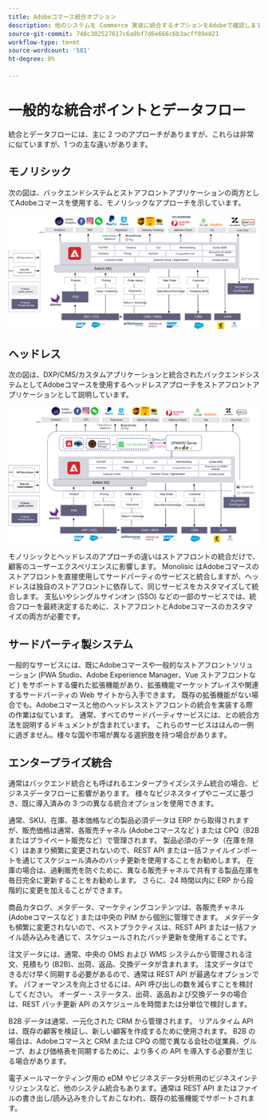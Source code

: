 ```yaml
---
title: Adobeコマース統合オプション
description: 他のシステムを Commerce 実装に統合するオプションをAdobeで確認します。
source-git-commit: 748c302527617c6a9bf7d6e666c6b3acff89e021
workflow-type: tm+mt
source-wordcount: '581'
ht-degree: 0%

---
```



# 一般的な統合ポイントとデータフロー

統合とデータフローには、主に 2 つのアプローチがありますが、これらは非常に似ていますが、1 つの主な違いがあります。

## モノリシック

次の図は、バックエンドシステムとストアフロントアプリケーションの両方としてAdobeコマースを使用する、モノリシックなアプローチを示しています。

![Adobeコマースのモノリス図](../../assets/playbooks/integration-monolith.svg)

## ヘッドレス

次の図は、DXP/CMS/カスタムアプリケーションと統合されたバックエンドシステムとしてAdobeコマースを使用するヘッドレスアプローチをストアフロントアプリケーションとして説明しています。

![Adobeコマースヘッドレス図](../../assets/playbooks/integration-headless.svg)

モノリシックとヘッドレスのアプローチの違いはストアフロントの統合だけで、顧客のユーザーエクスペリエンスに影響します。 Monolisic はAdobeコマースのストアフロントを直接使用してサードパーティのサービスと統合しますが、ヘッドレスは独自のストアフロントに依存して、同じサービスをカスタマイズして統合します。 支払いやシングルサインオン (SSO) などの一部のサービスでは、統合フローを最終決定するために、ストアフロントとAdobeコマースのカスタマイズの両方が必要です。

## サードパーティ製システム

一般的なサービスには、既にAdobeコマースや一般的なストアフロントソリューション (PWA Studio、Adobe Experience Manager、Vue ストアフロントなど ) をサポートする優れた拡張機能があり、拡張機能マーケットプレイスや関連するサードパーティの Web サイトから入手できます。 既存の拡張機能がない場合でも、Adobeコマースと他のヘッドレスストアフロントの統合を実装する際の作業は似ています。 通常、すべてのサードパーティサービスには、との統合方法を説明するドキュメントが含まれています。 これらのサービスはほんの一例に過ぎません。様々な国や市場が異なる選択肢を持つ場合があります。

## エンタープライズ統合

通常はバックエンド統合とも呼ばれるエンタープライズシステム統合の場合、ビジネスデータフローに影響があります。 様々なビジネスタイプやニーズに基づき、既に導入済みの 3 つの異なる統合オプションを使用できます。

通常、SKU、在庫、基本価格などの製品必須データは ERP から取得されますが、販売価格は通常、各販売チャネル (Adobeコマースなど ) または CPQ（B2B またはプライベート販売など）で管理されます。 製品必須のデータ（在庫を除く）はあまり頻繁に変更されないので、REST API または一括ファイルインポートを通じてスケジュール済みのバッチ更新を使用することをお勧めします。 在庫の場合は、過剰販売を防ぐために、異なる販売チャネルで共有する製品在庫を毎日完全に更新することをお勧めします。 さらに、24 時間以内に ERP から段階的に変更を加えることができます。

商品カタログ、メタデータ、マーケティングコンテンツは、各販売チャネル (Adobeコマースなど ) または中央の PIM から個別に管理できます。 メタデータも頻繁に変更されないので、ベストプラクティスは、REST API または一括ファイル読み込みを通じて、スケジュールされたバッチ更新を使用することです。

注文データには、通常、中央の OMS および WMS システムから管理される注文、見積もり (B2B)、出荷、返品、交換データが含まれます。 注文データはできるだけ早く同期する必要があるので、通常は REST API が最適なオプションです。 パフォーマンスを向上させるには、API 呼び出しの数を減らすことを検討してください。 オーダー・ステータス、出荷、返品および交換データの場合は、REST バッチ更新 API のスケジュールを時間または分単位で検討します。

B2B データは通常、一元化された CRM から管理されます。 リアルタイム API は、既存の顧客を検証し、新しい顧客を作成するために使用されます。 B2B の場合は、Adobeコマースと CRM または CPQ の間で異なる会社の従業員、グループ、および価格表を同期するために、より多くの API を導入する必要が生じる場合があります。

電子メールマーケティング用の eDM やビジネスデータ分析用のビジネスインテリジェンスなど、他のシステム統合もあります。通常は REST API またはファイルの書き出し/読み込みを介しておこなわれ、既存の拡張機能でサポートされます。

